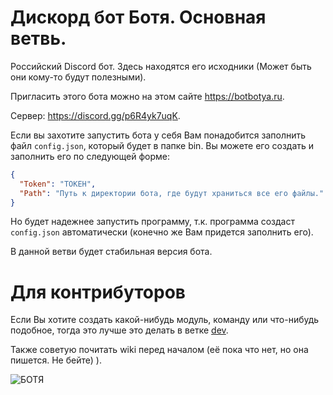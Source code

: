 # Дискорд бот Ботя. Основная ветвь.

Российский Discord бот. Здесь находятся его исходники (Может быть они кому-то будут полезными).

Пригласить этого бота можно на этом сайте https://botbotya.ru.

Сервер: https://discord.gg/p6R4yk7uqK.

Если вы захотите запустить бота у себя Вам понадобится заполнить файл `config.json`, который будет в папке bin. Вы можете его создать и заполнить его по следующей форме:
```json
{
  "Token": "ТОКЕН",
  "Path": "Путь к директории бота, где будут храниться все его файлы."
}
```
Но будет надежнее запустить программу, т.к. программа создаст `config.json` автоматически (конечно же Вам придется заполнить его).

В данной ветви будет стабильная версия бота.

# Для контрибуторов

Если Вы хотите создать какой-нибудь модуль, команду или что-нибудь подобное, тогда это лучше это делать в ветке [dev](https://github.com/DenchickPenchick/BotBotya/tree/dev).

Также советую почитать wiki перед началом (её пока что нет, но она пишется. Не бейте) ).

![БОТЯ](https://botbotya.ru/botsite/Images/BotAvatar.ico)
